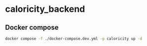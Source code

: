 # caloricity_backend

## Docker compose

```bash
docker compose -f ./docker-compose.dev.yml -p caloricity up -d
```